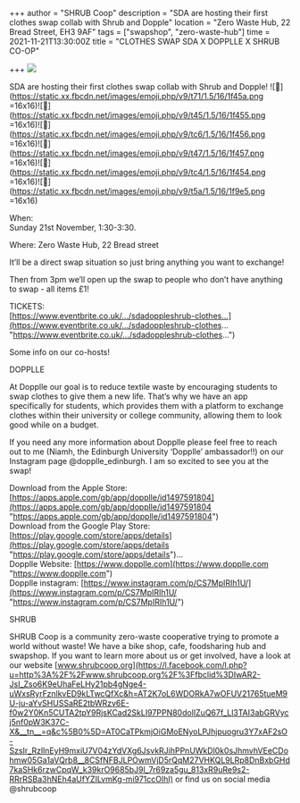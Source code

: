 +++
author = "SHRUB Coop"
description = "SDA are hosting their first clothes swap collab with Shrub and Dopple"
location = "Zero Waste Hub, 22 Bread Street, EH3 9AF"
tags = ["swapshop", "zero-waste-hub"]
time = 2021-11-21T13:30:00Z
title = "CLOTHES SWAP SDA X DOPPLLE X SHRUB CO-OP"

+++
![](https://res.cloudinary.com/shrub-co-op/image/upload/v1637243317/shrubcoop.org/media/254989379_4918236678260517_3102101596972608392_n_dhdipw.jpg)

SDA are hosting their first clothes swap collab with Shrub and Dopple! ![👚](https://static.xx.fbcdn.net/images/emoji.php/v9/t71/1.5/16/1f45a.png =16x16)![👕](https://static.xx.fbcdn.net/images/emoji.php/v9/t45/1.5/16/1f455.png =16x16)![👖](https://static.xx.fbcdn.net/images/emoji.php/v9/tc6/1.5/16/1f456.png =16x16)![👗](https://static.xx.fbcdn.net/images/emoji.php/v9/t47/1.5/16/1f457.png =16x16)![👔](https://static.xx.fbcdn.net/images/emoji.php/v9/tc4/1.5/16/1f454.png =16x16)![🧥](https://static.xx.fbcdn.net/images/emoji.php/v9/t5a/1.5/16/1f9e5.png =16x16)

When:  
Sunday 21st November, 1:30-3:30.

Where: Zero Waste Hub, 22 Bread street

It’ll be a direct swap situation so just bring anything you want to exchange!

Then from 3pm we’ll open up the swap to people who don’t have anything to swap - all items £1!

TICKETS:  
[https://www.eventbrite.co.uk/.../sdadoppleshrub-clothes...](https://www.eventbrite.co.uk/.../sdadoppleshrub-clothes... "https://www.eventbrite.co.uk/.../sdadoppleshrub-clothes...")

Some info on our co-hosts!

DOPPLLE

At Dopplle our goal is to reduce textile waste by encouraging students to swap clothes to give them a new life. That’s why we have an app specifically for students, which provides them with a platform to exchange clothes within their university or college community, allowing them to look good while on a budget.

If you need any more information about Dopplle please feel free to reach out to me (Niamh, the Edinburgh University ‘Dopplle’ ambassador!!) on our Instagram page @dopplle_edinburgh. I am so excited to see you at the swap!

Download from the Apple Store: [https://apps.apple.com/gb/app/dopplle/id1497591804](https://apps.apple.com/gb/app/dopplle/id1497591804 "https://apps.apple.com/gb/app/dopplle/id1497591804")  
Download from the Google Play Store: [https://play.google.com/store/apps/details](https://play.google.com/store/apps/details "https://play.google.com/store/apps/details")...  
Dopplle Website: [https://www.dopplle.com](https://www.dopplle.com "https://www.dopplle.com")  
Dopplle instagram: [https://www.instagram.com/p/CS7MpIRIh1U/](https://www.instagram.com/p/CS7MpIRIh1U/ "https://www.instagram.com/p/CS7MpIRIh1U/")

SHRUB

SHRUB Coop is a community zero-waste cooperative trying to promote a world without waste! We have a bike shop, cafe, foodsharing hub and swapshop. If you want to learn more about us or get involved, have a look at our website [www.shrubcoop.org](https://l.facebook.com/l.php?u=http%3A%2F%2Fwww.shrubcoop.org%2F%3Ffbclid%3DIwAR2-JsI_Zso6K9eUhaFeLHy21pb4gNge4-uWxsRyrFznlkvED9kLTwcQfXc&h=AT2K7oL6WDORkA7wOFUV21765tueM9U-ju-aYvSHUSSaRE2tbWRzv6E-f0w2Y0Kn5CUTA2tpY9RjsKCad2SkLI97PPN80dolIZuQ67f_Ll3TAI3abGRVycj5nf0pW3K37C-X&__tn__=q&c%5B0%5D=AT0CaTPkmjOiGMoENyoLPJhjpuogru3Y7xAF2sO-SzsIr_RzllnEyH9mxiU7V04zYdVXg6JsvkRJihPPnUWkDl0k0sJhmvhVEeCDohmw05Ga1aVQrb8__8CSfNFBJLPOwmVjD5rQqM27VHKQL9LRp8DnBxbGHd7kaSHk6rzwCpqW_k39krO9685bJ9l_7r69za5gu_813xR9uRe9s2-RRrRSBa3hNEh4aUfYZILvmKg-mi971ccOlhI) or find us on social media @shrubcoop